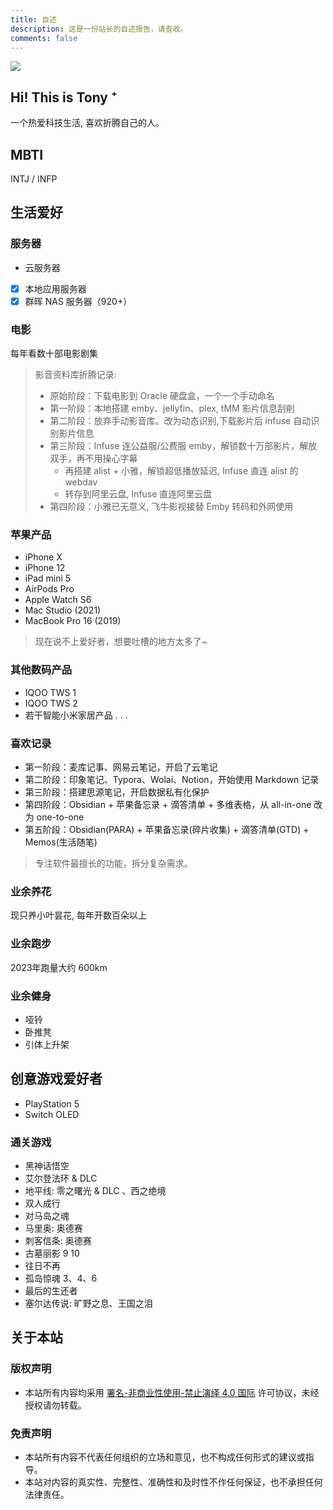 ```yaml
---
title: 自述
description: 这是一份站长的自述报告，请查收。
comments: false
---
```


![](https://gcore.jsdelivr.net/gh/itangqiao/pic@main/blog/ring.webp)

## Hi! This is Tony ⁺

一个热爱科技生活, 喜欢折腾自己的人。

## MBTI

INTJ / INFP

## 生活爱好

### 服务器

- 云服务器
- [x] 本地应用服务器
- [x] 群晖 NAS 服务器（920+）

### 电影

每年看数十部电影剧集

> 影音资料库折腾记录:
>
> - 原始阶段：下载电影到 Oracle 硬盘盒，一个一个手动命名
> - 第一阶段：本地搭建 emby、jellyfin、plex, tMM 影片信息刮削
> - 第二阶段：放弃手动影音库。改为动态识别,下载影片后 infuse 自动识别影片信息
> - 第三阶段：Infuse 连公益服/公费服 emby，解锁数十万部影片，解放双手，再不用操心字幕
>   - 再搭建 alist + 小雅，解锁超低播放延迟, Infuse 直连 alist 的 webdav
>   - 转存到阿里云盘, Infuse 直连阿里云盘
> - 第四阶段：小雅已无意义, 飞牛影视接替 Emby 转码和外网使用

### 苹果产品

- iPhone X
- iPhone 12
- iPad mini 5
- AirPods Pro
- Apple Watch S6
- Mac Studio (2021)
- MacBook Pro 16 (2019)

> 现在说不上爱好者，想要吐槽的地方太多了~

### 其他数码产品

- IQOO TWS 1
- IQOO TWS 2
- 若干智能小米家居产品 . . .

### 喜欢记录

- 第一阶段：麦库记事、网易云笔记，开启了云笔记
- 第二阶段：印象笔记、Typora、Wolai、Notion，开始使用 Markdown 记录
- 第三阶段：搭建思源笔记，开启数据私有化保护
- 第四阶段：Obsidian + 苹果备忘录 + 滴答清单 + 多维表格，从 all-in-one 改为 one-to-one
- 第五阶段：Obsidian(PARA) + 苹果备忘录(碎片收集) + 滴答清单(GTD) + Memos(生活随笔)

> 专注软件最擅长的功能，拆分复杂需求。

### 业余养花

现只养小叶昙花, 每年开数百朵以上

### 业余跑步

2023年跑量大约 600km

### 业余健身

- 哑铃
- 卧推凳
- 引体上升架

## 创意游戏爱好者

- PlayStation 5
- Switch OLED

### 通关游戏

- 黑神话悟空
- 艾尔登法环 & DLC
- 地平线: 零之曙光 & DLC 、西之绝境
- 双人成行
- 对马岛之魂
- 马里奥: 奥德赛
- 刺客信条: 奥德赛
- 古墓丽影 9 10
- 往日不再
- 孤岛惊魂 3、4、6
- 最后的生还者
- 塞尔达传说: 旷野之息、王国之泪

## 关于本站

### 版权声明

- 本站所有内容均采用 [署名-非商业性使用-禁止演绎 4.0 国际](https://creativecommons.org/licenses/by-nc-nd/4.0/deed.zh) 许可协议，未经授权请勿转载。

### 免责声明

- 本站所有内容不代表任何组织的立场和意见，也不构成任何形式的建议或指导。
- 本站对内容的真实性、完整性、准确性和及时性不作任何保证，也不承担任何法律责任。

